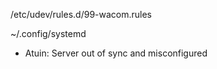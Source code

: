 /etc/udev/rules.d/99-wacom.rules

~/.config/systemd


- Atuin: Server out of sync and misconfigured
